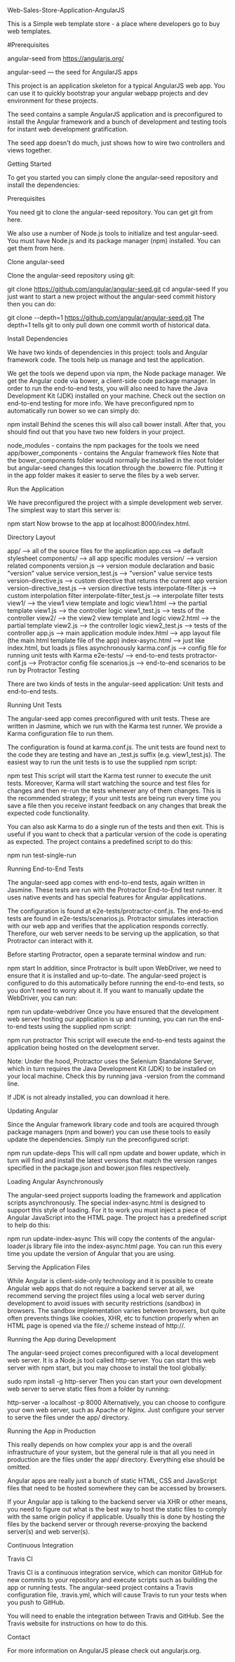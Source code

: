 Web-Sales-Store-Application-AngularJS

This is a Simple web template store - a place where developers go to buy web templates.

#Prerequisites

angular-seed from https://angularjs.org/

angular-seed — the seed for AngularJS apps

This project is an application skeleton for a typical AngularJS web app. You can use it to quickly bootstrap your angular webapp projects and dev environment for these projects.

The seed contains a sample AngularJS application and is preconfigured to install the Angular framework and a bunch of development and testing tools for instant web development gratification.

The seed app doesn't do much, just shows how to wire two controllers and views together.

Getting Started

To get you started you can simply clone the angular-seed repository and install the dependencies:

Prerequisites

You need git to clone the angular-seed repository. You can get git from here.

We also use a number of Node.js tools to initialize and test angular-seed. You must have Node.js and its package manager (npm) installed. You can get them from here.

Clone angular-seed

Clone the angular-seed repository using git:

git clone https://github.com/angular/angular-seed.git
cd angular-seed
If you just want to start a new project without the angular-seed commit history then you can do:

git clone --depth=1 https://github.com/angular/angular-seed.git <your-project-name>
The depth=1 tells git to only pull down one commit worth of historical data.

Install Dependencies

We have two kinds of dependencies in this project: tools and Angular framework code. The tools help us manage and test the application.

We get the tools we depend upon via npm, the Node package manager.
We get the Angular code via bower, a client-side code package manager.
In order to run the end-to-end tests, you will also need to have the Java Development Kit (JDK) installed on your machine. Check out the section on end-to-end testing for more info.
We have preconfigured npm to automatically run bower so we can simply do:

npm install
Behind the scenes this will also call bower install. After that, you should find out that you have two new folders in your project.

node_modules - contains the npm packages for the tools we need
app/bower_components - contains the Angular framework files
Note that the bower_components folder would normally be installed in the root folder but angular-seed changes this location through the .bowerrc file. Putting it in the app folder makes it easier to serve the files by a web server.

Run the Application

We have preconfigured the project with a simple development web server. The simplest way to start this server is:

npm start
Now browse to the app at localhost:8000/index.html.

Directory Layout

app/                    --> all of the source files for the application
  app.css               --> default stylesheet
  components/           --> all app specific modules
    version/              --> version related components
      version.js                 --> version module declaration and basic "version" value service
      version_test.js            --> "version" value service tests
      version-directive.js       --> custom directive that returns the current app version
      version-directive_test.js  --> version directive tests
      interpolate-filter.js      --> custom interpolation filter
      interpolate-filter_test.js --> interpolate filter tests
  view1/                --> the view1 view template and logic
    view1.html            --> the partial template
    view1.js              --> the controller logic
    view1_test.js         --> tests of the controller
  view2/                --> the view2 view template and logic
    view2.html            --> the partial template
    view2.js              --> the controller logic
    view2_test.js         --> tests of the controller
  app.js                --> main application module
  index.html            --> app layout file (the main html template file of the app)
  index-async.html      --> just like index.html, but loads js files asynchronously
karma.conf.js         --> config file for running unit tests with Karma
e2e-tests/            --> end-to-end tests
  protractor-conf.js    --> Protractor config file
  scenarios.js          --> end-to-end scenarios to be run by Protractor
Testing

There are two kinds of tests in the angular-seed application: Unit tests and end-to-end tests.

Running Unit Tests

The angular-seed app comes preconfigured with unit tests. These are written in Jasmine, which we run with the Karma test runner. We provide a Karma configuration file to run them.

The configuration is found at karma.conf.js.
The unit tests are found next to the code they are testing and have an _test.js suffix (e.g. view1_test.js).
The easiest way to run the unit tests is to use the supplied npm script:

npm test
This script will start the Karma test runner to execute the unit tests. Moreover, Karma will start watching the source and test files for changes and then re-run the tests whenever any of them changes. This is the recommended strategy; if your unit tests are being run every time you save a file then you receive instant feedback on any changes that break the expected code functionality.

You can also ask Karma to do a single run of the tests and then exit. This is useful if you want to check that a particular version of the code is operating as expected. The project contains a predefined script to do this:

npm run test-single-run

Running End-to-End Tests

The angular-seed app comes with end-to-end tests, again written in Jasmine. These tests are run with the Protractor End-to-End test runner. It uses native events and has special features for Angular applications.

The configuration is found at e2e-tests/protractor-conf.js.
The end-to-end tests are found in e2e-tests/scenarios.js.
Protractor simulates interaction with our web app and verifies that the application responds correctly. Therefore, our web server needs to be serving up the application, so that Protractor can interact with it.

Before starting Protractor, open a separate terminal window and run:

npm start
In addition, since Protractor is built upon WebDriver, we need to ensure that it is installed and up-to-date. The angular-seed project is configured to do this automatically before running the end-to-end tests, so you don't need to worry about it. If you want to manually update the WebDriver, you can run:

npm run update-webdriver
Once you have ensured that the development web server hosting our application is up and running, you can run the end-to-end tests using the supplied npm script:

npm run protractor
This script will execute the end-to-end tests against the application being hosted on the development server.

Note: Under the hood, Protractor uses the Selenium Standalone Server, which in turn requires the Java Development Kit (JDK) to be installed on your local machine. Check this by running java -version from the command line.

If JDK is not already installed, you can download it here.

Updating Angular

Since the Angular framework library code and tools are acquired through package managers (npm and bower) you can use these tools to easily update the dependencies. Simply run the preconfigured script:

npm run update-deps
This will call npm update and bower update, which in turn will find and install the latest versions that match the version ranges specified in the package.json and bower.json files respectively.

Loading Angular Asynchronously

The angular-seed project supports loading the framework and application scripts asynchronously. The special index-async.html is designed to support this style of loading. For it to work you must inject a piece of Angular JavaScript into the HTML page. The project has a predefined script to help do this:

npm run update-index-async
This will copy the contents of the angular-loader.js library file into the index-async.html page. You can run this every time you update the version of Angular that you are using.

Serving the Application Files

While Angular is client-side-only technology and it is possible to create Angular web apps that do not require a backend server at all, we recommend serving the project files using a local web server during development to avoid issues with security restrictions (sandbox) in browsers. The sandbox implementation varies between browsers, but quite often prevents things like cookies, XHR, etc to function properly when an HTML page is opened via the file:// scheme instead of http://.

Running the App during Development

The angular-seed project comes preconfigured with a local development web server. It is a Node.js tool called http-server. You can start this web server with npm start, but you may choose to install the tool globally:

sudo npm install -g http-server
Then you can start your own development web server to serve static files from a folder by running:

http-server -a localhost -p 8000
Alternatively, you can choose to configure your own web server, such as Apache or Nginx. Just configure your server to serve the files under the app/ directory.

Running the App in Production

This really depends on how complex your app is and the overall infrastructure of your system, but the general rule is that all you need in production are the files under the app/ directory. Everything else should be omitted.

Angular apps are really just a bunch of static HTML, CSS and JavaScript files that need to be hosted somewhere they can be accessed by browsers.

If your Angular app is talking to the backend server via XHR or other means, you need to figure out what is the best way to host the static files to comply with the same origin policy if applicable. Usually this is done by hosting the files by the backend server or through reverse-proxying the backend server(s) and web server(s).

Continuous Integration

Travis CI

Travis CI is a continuous integration service, which can monitor GitHub for new commits to your repository and execute scripts such as building the app or running tests. The angular-seed project contains a Travis configuration file, .travis.yml, which will cause Travis to run your tests when you push to GitHub.

You will need to enable the integration between Travis and GitHub. See the Travis website for instructions on how to do this.

Contact

For more information on AngularJS please check out angularjs.org.
